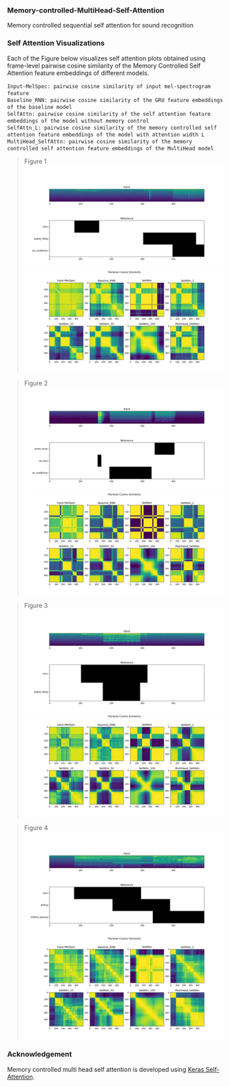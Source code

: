 ### Memory-controlled-MultiHead-Self-Attention
Memory controlled sequential self attention for sound recognition


### Self Attention Visualizations

Each of the Figure below visualizes self attention plots obtained using frame-level pairwise cosine similarity of the Memory Controlled Self Attention feature embeddings of different models.

    Input-MelSpec: pairwise cosine similarity of input mel-spectrogram feature
    Baseline_RNN: pairwise cosine similarity of the GRU feature embeddings of the baseline model
    SelfAttn: pairwise cosine similarity of the self attention feature embeddings of the model without memory control
    SelfAttn_L: pairwise cosine similarity of the memory controlled self attention feature embeddings of the model with attention width L
    MultiHead_SelfAttn: pairwise cosine similarity of the memory controlled self attention feature embeddings of the MultiHead model



>Figure 1
![fig1](Images/1a.png)
![fig1](Images/1b.png)

>Figure 2
![fig2](Images/4a.png)
![fig2](Images/4b.png)

>Figure 3
![fig3](Images/6a.png)
![fig3](Images/6b.png)

>Figure 4
![fig4](Images/11a.png)
![fig4](Images/11b.png)

### Acknowledgement

Memory controlled multi head self attention is developed using  [Keras Self-Attention](https://pypi.org/project/keras-self-attention/).
